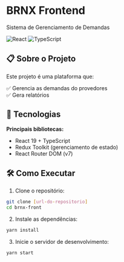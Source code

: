 # BRNX Frontend

Sistema de Gerenciamento de Demandas

![React](https://img.shields.io/badge/React-20232A?style=for-the-badge&logo=react&logoColor=61DAFB)
![TypeScript](https://img.shields.io/badge/TypeScript-007ACC?style=for-the-badge&logo=typescript&logoColor=white)

## 📋 Sobre o Projeto

Este projeto é uma plataforma que:

✅ Gerencia as demandas do provedores  
✅ Gera relatórios  

## 🚀 Tecnologias

**Principais bibliotecas:**
- React 19 + TypeScript
- Redux Toolkit (gerenciamento de estado)
- React Router DOM (v7)

## 🛠️ Como Executar

1. Clone o repositório:
```bash
git clone [url-do-repositorio]
cd brnx-front
``` 
2. Instale as dependências:
```bash
yarn install
```
3. Inicie o servidor de desenvolvimento:
```bash
yarn start
```
